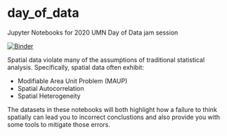 # day_of_data
Jupyter Notebooks for 2020 UMN Day of Data jam session

[![Binder](https://mybinder.org/badge_logo.svg)](https://mybinder.org/v2/gh/travisormsby/day_of_data/master)

Spatial data violate many of the assumptions of traditional statistical analysis.
Specifically, spatial data often exhibit:

* Modifiable Area Unit Problem (MAUP)
* Spatial Autocorrelation
* Spatial Heterogeneity

The datasets in these notebooks will both highlight how a failure to think spatially
can lead you to incorrect conclustions and also provide you with some tools to 
mitigate those errors.
